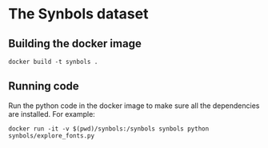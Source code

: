 # The Synbols dataset

## Building the docker image

```
docker build -t synbols .
```

## Running code

Run the python code in the docker image to make sure all the dependencies are installed. For example:
```
docker run -it -v $(pwd)/synbols:/synbols synbols python synbols/explore_fonts.py
```
